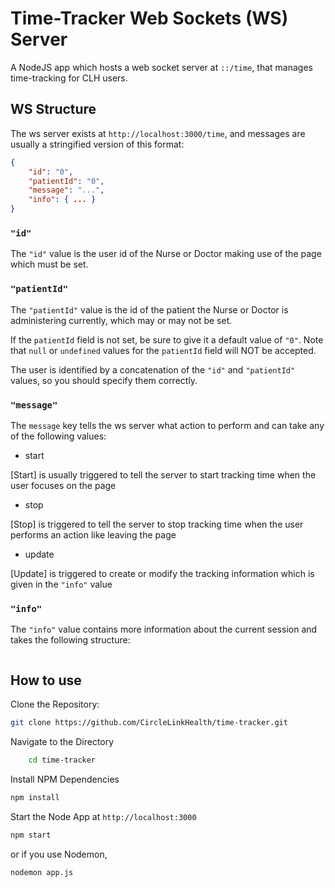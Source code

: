 # Time-Tracker Web Sockets (WS) Server

A NodeJS app which hosts a web socket server at `::/time`, that manages time-tracking for CLH users.

## WS Structure

The ws server exists at `http://localhost:3000/time`, and messages are usually a stringified version of this format:

```json
{
    "id": "0",
    "patientId": "0",
    "message": "...",
    "info": { ... }
}
```

### `"id"`

The `"id"` value is the user id of the Nurse or Doctor making use of the page which must be set. 

### `"patientId"`

The `"patientId"` value is the id of the patient the Nurse or Doctor is administering currently, which may or may not be set.

If the `patientId` field is not set, be sure to give it a default value of `"0"`. Note that `null` or `undefined` values for the `patientId` field will NOT be accepted.

The user is identified by a concatenation of the `"id"` and `"patientId"` values, so you should specify them correctly.

### `"message"`

The `message` key tells the ws server what action to perform and can take any of the following values:

- start

[Start] is usually triggered to tell the server to start tracking time when the user focuses on the page

- stop

[Stop] is triggered to tell the server to stop tracking time when the user performs an action like leaving the page

- update

[Update] is triggered to create or modify the tracking information which is given in the `"info"` value

### `"info"`

The `"info"` value contains more information about the current session and takes the following structure:

```json

```

## How to use

Clone the Repository:

```bash
git clone https://github.com/CircleLinkHealth/time-tracker.git
```

Navigate to the Directory

```bash
    cd time-tracker
```

Install NPM Dependencies

```bash
npm install
```

Start the Node App at `http://localhost:3000`

```bash
npm start
```

or if you use Nodemon,

```bash
nodemon app.js
```